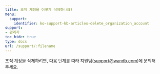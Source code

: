 ```yaml
---
title: 조직 계정을 어떻게 삭제하나요?
menu:
  support:
    identifier: ko-support-kb-articles-delete_organization_account
support:
- 관리자
toc_hide: true
type: docs
url: /support/:filename
---
```


조직 계정을 삭제하려면, 다음 단계를 따라 지원팀(support@wandb.com)에 문의해 주세요.